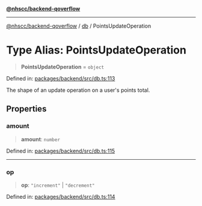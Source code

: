 [**@nhscc/backend-qoverflow**](../../README.md)

***

[@nhscc/backend-qoverflow](../../README.md) / [db](../README.md) / PointsUpdateOperation

# Type Alias: PointsUpdateOperation

> **PointsUpdateOperation** = `object`

Defined in: [packages/backend/src/db.ts:113](https://github.com/nhscc/qoverflow.api.hscc.bdpa.org/blob/7f72ded3e1b4a649a6466e0d002164176291fadc/packages/backend/src/db.ts#L113)

The shape of an update operation on a user's points total.

## Properties

### amount

> **amount**: `number`

Defined in: [packages/backend/src/db.ts:115](https://github.com/nhscc/qoverflow.api.hscc.bdpa.org/blob/7f72ded3e1b4a649a6466e0d002164176291fadc/packages/backend/src/db.ts#L115)

***

### op

> **op**: `"increment"` \| `"decrement"`

Defined in: [packages/backend/src/db.ts:114](https://github.com/nhscc/qoverflow.api.hscc.bdpa.org/blob/7f72ded3e1b4a649a6466e0d002164176291fadc/packages/backend/src/db.ts#L114)
